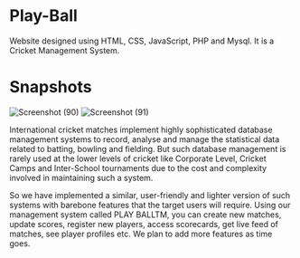 # Play-Ball
Website designed using HTML, CSS, JavaScript, PHP and Mysql. It is a Cricket Management System.

# Snapshots
![Screenshot (90)](https://user-images.githubusercontent.com/46192924/82538138-e343d900-9b68-11ea-942a-d3ae8008b6fa.png)
![Screenshot (91)](https://user-images.githubusercontent.com/46192924/82538154-e8088d00-9b68-11ea-83bd-0942e5184c2d.png)

International cricket matches implement highly sophisticated database management systems to record, analyse and manage the statistical data related to batting, bowling and fielding. But such database management is rarely used at the lower levels of cricket like Corporate Level, Cricket Camps and Inter-School tournaments due to the cost and complexity involved in maintaining such a system.

So we have implemented a similar, user-friendly and lighter version of such systems with barebone features that the target users will require. Using our management system called PLAY BALLTM, you can create new matches, update scores, register new players, access scorecards, get live feed of matches, see player profiles etc. We plan to add more features as time goes.
